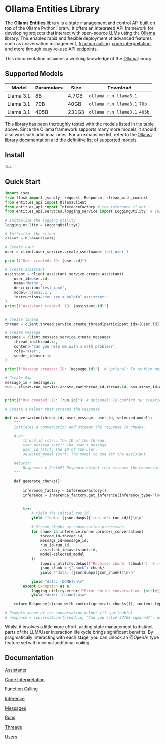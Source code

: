 # Ollama Entities Library

The **Ollama Entities** library is a state management and control API built on top of the [Ollama Python library](https://github.com/ollama/ollama-python). It offers an integrated API framework for developing projects that interact with open-source LLMs using the [Ollama](https://github.com/ollama) library. This enables rapid and flexible deployment of advanced features such as conversation management, [function calling](/docs/function_calling.md), [code interpretation](/docs/function_calling.md), and more through easy-to-use API endpoints.

This documentation assumes a working knowledge of the [Ollama](https://github.com/ollama) library.


## Supported Models

| Model     | Parameters | Size  | Download                  |
|-----------|------------|-------|---------------------------|
| Llama 3.1 | 8B         | 4.7GB | `ollama run llama3.1`      |
| Llama 3.1 | 70B        | 40GB  | `ollama run llama3.1:70b`  |
| Llama 3.1 | 405B       | 231GB | `ollama run llama3.1:405b` |

This library has been thoroughly tested with the models listed in the table above. Since the Ollama framework supports many more models, it should also work with additional ones. For an exhaustive list, refer to the [Ollama library documentation](https://github.com/ollama/ollama/blob/main/README.md) and the [definitive list of supported models](https://ollama.com/library).




## Install

```sh
tbc
```

## Quick Start

```python
import json
from flask import jsonify, request, Response, stream_with_context
from entities_api import OllamaClient  
from entities_api import InferenceFactory # the inference client
from entities_api.services.logging_service import LoggingUtility  # Ensure logging utility is correctly imported

# Initialize the logging utility
logging_utility = LoggingUtility()

# Initialize the client
client = OllamaClient()

# Create user
user = client.user_service.create_user(name='test_user')

print(f"User created: ID: {user.id}")

# Create assistant
assistant = client.assistant_service.create_assistant(
    user_id=user.id,
    name='Mathy',
    description='test_case',
    model='llama3.1',
    instructions='You are a helpful assistant'
)
print(f"Assistant created: ID: {assistant.id}")


# Create thread
thread = client.thread_service.create_thread(participant_ids=[user.id])

# Create Message
message = client.message_service.create_message(
    thread_id=thread.id,
    content='Can you help me with a math problem?',
    role='user',
    sender_id=user.id
)

print(f"Message created: ID: {message.id}")  # Optional: To confirm message creation

# Create Run
message_id = message.id  
run = client.run_service.create_run(thread_id=thread.id, assistant_id=assistant.id)  


print(f"Run created: ID: {run.id}")  # Optional: To confirm run creation

# Create a helper that streams the response 

def conversation(thread_id, user_message, user_id, selected_model):
    """
    Initiates a conversation and streams the response in chunks.

    Args:
        thread_id (str): The ID of the thread.
        user_message (str): The user's message.
        user_id (str): The ID of the user.
        selected_model (str): The model to use for the assistant.

    Returns:
        Response: A FastAPI Response object that streams the conversation.
    """
    
    def generate_chunks():
        
        inference_factory = InferenceFactory()
        inference = inference_factory.get_inference(inference_type='local', available_functions=None),
                
        
        try:
            # Yield the initial run_id
            yield f"data: {json.dumps({'run_id': run_id})}\n\n"

            # Stream chunks as conversation progresses
            for chunk in inference.runner.process_conversation(
                thread_id=thread_id, 
                message_id=message_id, 
                run_id=run.id,
                assistant_id=assistant.id, 
                model=selected_model
            ):
                logging_utility.debug(f"Received chunk: {chunk}")  # ✅ Ensure 'logging_utility' is defined
                json_chunk = {"chunk": chunk}
                yield f"data: {json.dumps(json_chunk)}\n\n"

            yield "data: [DONE]\n\n"
        except Exception as e:
            logging_utility.error(f"Error during conversation: {str(e)}")  # ✅ Ensure 'logging_utility' is defined
            yield "data: [ERROR]\n\n"

    return Response(stream_with_context(generate_chunks()), content_type='text/event-stream')  # ✅ Ensure necessary imports

# Example usage of the conversation helper (if applicable)
# response = conversation(thread.id, 'Can you solve 32768 squared?', user.id, 'llama3.1')
```

Whilst it involves a little more effort, adding state management to distinct parts of the LLM/User interaction life cycle brings significant benefits. By pragmatically interacting with each stage, you can unlock an @OpenAI type feature set with minimal additional coding.





## Documentation

  [Assistants](/docs/assistants.md)
  
  [Code Interpretation](/docs/code_interpretation.md)
  
  [Function Calling](/docs/function_calling.md)
  
  [Inference](/docs/inference.md)
  
  [Messages](/docs/messages.md)
  
  [Runs](/docs/runs.md)

  [Threads](/docs/threads.md)
  
  [Users](/docs/users.md)
